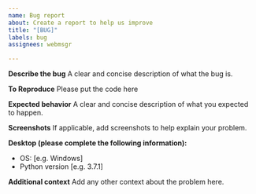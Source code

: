 ```yaml
---
name: Bug report
about: Create a report to help us improve
title: "[BUG]"
labels: bug
assignees: webmsgr

---
```


**Describe the bug**
A clear and concise description of what the bug is.

**To Reproduce**
Please put the code here

**Expected behavior**
A clear and concise description of what you expected to happen.

**Screenshots**
If applicable, add screenshots to help explain your problem.

**Desktop (please complete the following information):**
 - OS: [e.g. Windows]
 - Python version [e.g. 3.7.1]

**Additional context**
Add any other context about the problem here.
